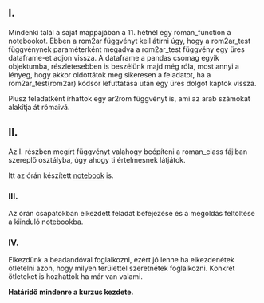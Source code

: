 ## I.
Mindenki talál a saját mappájában a 11. hétnél egy roman_function a notebookot. Ebben a rom2ar
függvényt kell átírni úgy, hogy a rom2ar_test függvénynek paraméterként megadva
a rom2ar_test függvény egy üres dataframe-et adjon vissza. 
A dataframe a pandas csomag egyik objektumba, részletesebben is beszélünk majd még róla, most annyi a lényeg, hogy akkor
oldottátok meg sikeresen a feladatot, ha a rom2ar_test(rom2ar) kódsor lefuttatása után egy üres dolgot kaptok vissza.

Plusz feladatként írhattok egy ar2rom függvényt is, ami az arab számokat alakítja át rómaivá.

## II.
Az I. részben megírt függvényt valahogy beépíteni a roman_class fájlban szereplő osztályba,
úgy ahogy ti értelmesnek látjátok.

Itt az órán készített [notebook](https://github.com/Rajk-Prog1/prog1_2020_fall/blob/master/Materials/Others/class.ipynb) is.

### III.

Az órán csapatokban elkezdett feladat befejezése és a megoldás feltöltése a kiinduló notebookba.

### IV.

Elkezdünk a beadandóval foglalkozni, ezért jó lenne ha elkezdenétek ötletelni azon, hogy milyen területtel szeretnétek foglalkozni.
Konkrét ötleteket is hozhattok ha már van valami.

**Határidő mindenre a kurzus kezdete.**

